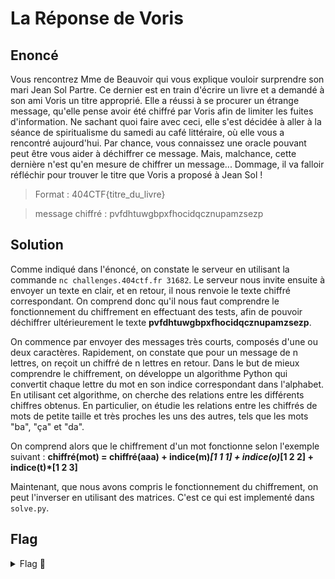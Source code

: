 # La Réponse de Voris

## Enoncé

Vous rencontrez Mme de Beauvoir qui vous explique vouloir surprendre son mari Jean Sol Partre. Ce dernier est en train d'écrire un livre et a demandé à son ami Voris un titre approprié. Elle a réussi à se procurer un étrange message, qu'elle pense avoir été chiffré par Voris afin de limiter les fuites d'information. Ne sachant quoi faire avec ceci, elle s'est décidée à aller à la séance de spiritualisme du samedi au café littéraire, où elle vous a rencontré aujourd'hui. Par chance, vous connaissez une oracle pouvant peut être vous aider à déchiffrer ce message. Mais, malchance, cette dernière n'est qu'en mesure de chiffrer un message... Dommage, il va falloir réfléchir pour trouver le titre que Voris a proposé à Jean Sol !

> Format : 404CTF{titre_du_livre}

> message chiffré : pvfdhtuwgbpxfhocidqcznupamzsezp


## Solution

Comme indiqué dans l'énoncé, on constate le serveur en utilisant la commande `nc challenges.404ctf.fr 31682`. Le serveur nous invite ensuite à envoyer un texte en clair, et en retour, il nous renvoie le texte chiffré correspondant. On comprend donc qu'il nous faut comprendre le fonctionnement du chiffrement en effectuant des tests, afin de pouvoir déchiffrer ultérieurement le texte **pvfdhtuwgbpxfhocidqcznupamzsezp**.

On commence par envoyer des messages très courts, composés d'une ou deux caractères. Rapidement, on constate que pour un message de n lettres, on reçoit un chiffré de n lettres en retour. Dans le but de mieux comprendre le chiffrement, on développe un algorithme Python qui convertit chaque lettre du mot en son indice correspondant dans l'alphabet. En utilisant cet algorithme, on cherche des relations entre les différents chiffres obtenus. En particulier, on étudie les relations entre les chiffrés de mots de petite taille et très proches les uns des autres, tels que les mots "ba", "ça" et "da".

On comprend alors que le chiffrement d'un mot fonctionne selon l'exemple suivant : **chiffré(mot) = chiffré(aaa) + indice(m)*[1 1 1] + indice(o)*[1 2 2] + indice(t)*[1 2 3]**

Maintenant, que nous avons compris le fonctionnement du chiffrement, on peut l'inverser en utilisant des matrices. C'est ce qui est implementé dans `solve.py`.


## Flag

<details>
<summary> Flag 🚩</summary>

```
404CTF{lenclumedesjourneesensoleillees}
```
